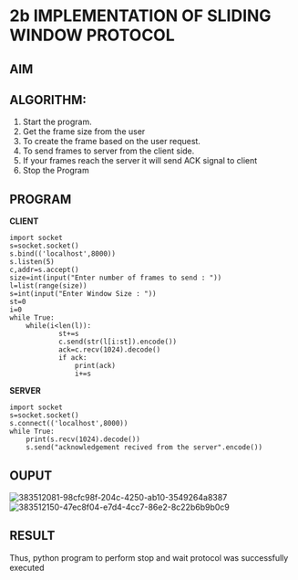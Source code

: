 # 2b IMPLEMENTATION OF SLIDING WINDOW PROTOCOL
## AIM
## ALGORITHM:
1. Start the program.
2. Get the frame size from the user
3. To create the frame based on the user request.
4. To send frames to server from the client side.
5. If your frames reach the server it will send ACK signal to client
6. Stop the Program
## PROGRAM
**CLIENT**
```
import socket 
s=socket.socket() 
s.bind(('localhost',8000)) 
s.listen(5) 
c,addr=s.accept() 
size=int(input("Enter number of frames to send : ")) 
l=list(range(size)) 
s=int(input("Enter Window Size : ")) 
st=0 
i=0 
while True: 
    while(i<len(l)): 
            st+=s 
            c.send(str(l[i:st]).encode()) 
            ack=c.recv(1024).decode() 
            if ack: 
                print(ack) 
                i+=s
```
**SERVER**
```
import socket 
s=socket.socket() 
s.connect(('localhost',8000)) 
while True:    
    print(s.recv(1024).decode()) 
    s.send("acknowledgement recived from the server".encode())
```
## OUPUT
![383512081-98cfc98f-204c-4250-ab10-3549264a8387](https://github.com/user-attachments/assets/4869615e-9d71-41dc-ae50-0f2927d282f1)
![383512150-47ec8f04-e7d4-4cc7-86e2-8c22b6b9b0c9](https://github.com/user-attachments/assets/0f43a318-c270-403e-8963-7ad504a45103)


## RESULT
Thus, python program to perform stop and wait protocol was successfully executed
